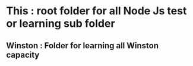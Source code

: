 # This : root folder for all Node Js test or learning sub folder
## Winston : Folder for learning all Winston capacity